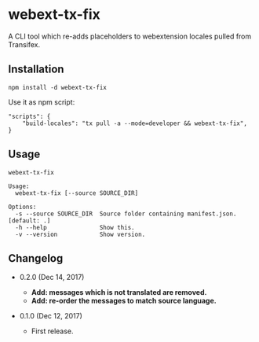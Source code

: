 webext-tx-fix
=============

A CLI tool which re-adds placeholders to webextension locales pulled from Transifex.

Installation
------------
```
npm install -d webext-tx-fix
```

Use it as npm script:

```
"scripts": {
	"build-locales": "tx pull -a --mode=developer && webext-tx-fix",
}
```

Usage
-----
<!-- $inline.start("./cli.js|docstring|markdown:codeblock") -->
```
webext-tx-fix

Usage:
  webext-tx-fix [--source SOURCE_DIR]

Options:
  -s --source SOURCE_DIR  Source folder containing manifest.json. [default: .]
  -h --help               Show this.
  -v --version            Show version.
```
<!-- $inline.end -->

Changelog
---------

* 0.2.0 (Dec 14, 2017)

	- **Add: messages which is not translated are removed.**
	- **Add: re-order the messages to match source language.**

* 0.1.0 (Dec 12, 2017)

    - First release.
